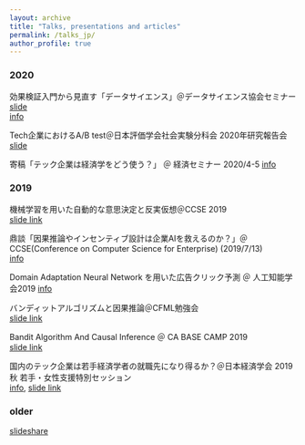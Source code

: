 ```yaml
---
layout: archive
title: "Talks, presentations and articles"
permalink: /talks_jp/
author_profile: true
---
```


### 2020
効果検証入門から見直す「データサイエンス」＠データサイエンス協会セミナー  
[slide](https://speakerdeck.com/housecat442/xiao-guo-jian-zheng-ru-men-karajian-zhi-su-detasaiensu)  
[info](https://techplay.jp/event/789307?utm_source=event_789307&utm_medium=social&utm_campaign=feed&utm_content=tw136322647)

Tech企業におけるA/B test＠日本評価学会社会実験分科会 2020年研究報告会  
[slide](https://speakerdeck.com/housecat442/b-test)

寄稿「テック企業は経済学をどう使う？」 ＠ 経済セミナー 2020/4-5
[info](https://www.nippyo.co.jp/shop/magazines/latest/3.html)

### 2019

機械学習を用いた自動的な意思決定と反実仮想＠CCSE 2019  
[slide link](https://speakerdeck.com/housecat442/ji-jie-xue-xi-woyong-itazi-dong-de-nayi-si-jue-ding-tofan-shi-jia-xiang)

鼎談「因果推論やインセンティブ設計は企業AIを救えるのか？」＠ CCSE(Conference on Computer Science for Enterprise) (2019/7/13)  
[info](https://ccse.jp/2019/)

Domain Adaptation Neural Network を用いた広告クリック予測 ＠ 人工知能学会2019
[info](https://www.jstage.jst.go.jp/article/pjsai/JSAI2019/0/JSAI2019_4O2J202/_article/-char/ja/)

バンディットアルゴリズムと因果推論＠CFML勉強会  
[slide link](https://speakerdeck.com/housecat442/bandeitutotoyin-guo-tui-lun)

Bandit Algorithm And Causal Inference ＠ CA BASE CAMP 2019  
[slide link](https://www.slideshare.net/shotayasui/l-05-bandit-with-causality)

国内のテック企業は若手経済学者の就職先になり得るか？＠日本経済学会 2019秋 若手・女性支援特別セッション  
[info](https://www.jeameetings.org/2019f/program2-1.html), [slide link](http://kane-man.sakura.ne.jp/JWEN/pdfs/JEA2019Yasui.pdf)  

### older
[slideshare](https://www.slideshare.net/shotayasui)  